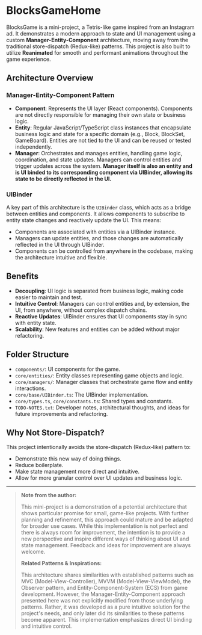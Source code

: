 # BlocksGameHome

BlocksGame is a mini-project, a Tetris-like game inspired from an Instagram ad. It demonstrates a modern approach to state and UI management using a custom **Manager-Entity-Component** architecture, moving away from the traditional store-dispatch (Redux-like) patterns. This project is also built to utilize **Reanimated** for smooth and performant animations throughout the game experience.

## Architecture Overview

### Manager-Entity-Component Pattern

- **Component**: Represents the UI layer (React components). Components are not directly responsible for managing their own state or business logic.
- **Entity**: Regular JavaScript/TypeScript class instances that encapsulate business logic and state for a specific domain (e.g., Block, BlockSet, GameBoard). Entities are not tied to the UI and can be reused or tested independently.
- **Manager**: Orchestrates and manages entities, handling game logic, coordination, and state updates. Managers can control entities and trigger updates across the system. **Manager itself is also an entity and is UI binded to its corresponding component via UIBinder, allowing its state to be directly reflected in the UI.**

### UIBinder

A key part of this architecture is the `UIBinder` class, which acts as a bridge between entities and components. It allows components to subscribe to entity state changes and reactively update the UI. This means:

- Components are associated with entities via a UIBinder instance.
- Managers can update entities, and those changes are automatically reflected in the UI through UIBinder.
- Components can be controlled from anywhere in the codebase, making the architecture intuitive and flexible.

## Benefits

- **Decoupling**: UI logic is separated from business logic, making code easier to maintain and test.
- **Intuitive Control**: Managers can control entities and, by extension, the UI, from anywhere, without complex dispatch chains.
- **Reactive Updates**: UIBinder ensures that UI components stay in sync with entity state.
- **Scalability**: New features and entities can be added without major refactoring.

## Folder Structure

- `components/`: UI components for the game.
- `core/entities/`: Entity classes representing game objects and logic.
- `core/managers/`: Manager classes that orchestrate game flow and entity interactions.
- `core/base/UIBinder.ts`: The UIBinder implementation.
- `core/types.ts`, `core/constants.ts`: Shared types and constants.
- `TODO-NOTES.txt`: Developer notes, architectural thoughts, and ideas for future improvements and refactoring.

## Why Not Store-Dispatch?

This project intentionally avoids the store-dispatch (Redux-like) pattern to:

- Demonstrate this new way of doing things.
- Reduce boilerplate.
- Make state management more direct and intuitive.
- Allow for more granular control over UI updates and business logic.

---

> **Note from the author:**
>
> This mini-project is a demonstration of a potential architecture that shows particular promise for small, game-like projects. With further planning and refinement, this approach could mature and be adapted for broader use cases. While this implementation is not perfect and there is always room for improvement, the intention is to provide a new perspective and inspire different ways of thinking about UI and state management. Feedback and ideas for improvement are always welcome.
>
> **Related Patterns & Inspirations:**
>
> This architecture shares similarities with established patterns such as MVC (Model-View-Controller), MVVM (Model-View-ViewModel), the Observer pattern, and Entity-Component-System (ECS) from game development. However, the Manager-Entity-Component approach presented here was not explicitly modified from those underlying patterns. Rather, it was developed as a pure intuitive solution for the project's needs, and only later did its similarities to these patterns become apparent. This implementation emphasizes direct UI binding and intuitive control.
